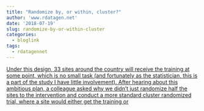 ```yaml
---
title: "Randomize by, or within, cluster?"
author: 'www.rdatagen.net'
date: '2018-07-19'
slug: randomize-by-or-within-cluster
categories:
  - bloglink
tags:
  - rdatagennet
---
```


[Under this design, 33 sites around the country will receive the training at some point, which is no small task (and fortunately as the statistician, this is a part of the study I have little involvement). After hearing about this ambitious plan, a colleague asked why we didn’t just randomize half the sites to the intervention and conduct a more standard cluster randomized trial, where a site would either get the training or<i class="fas fa-external-link-alt"></i>](https://www.rdatagen.net/post/by-vs-within/)

